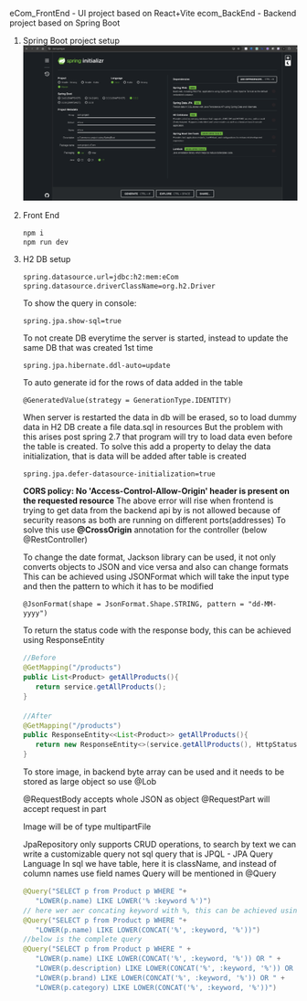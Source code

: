 eCom_FrontEnd - UI project based on React+Vite
ecom_BackEnd - Backend project based on Spring Boot


1. Spring Boot project setup
   ![Spring Initializer](image.png)

2. Front End
   ```text
   npm i
   npm run dev
   ```

3. H2 DB setup
   ```text
   spring.datasource.url=jdbc:h2:mem:eCom
   spring.datasource.driverClassName=org.h2.Driver
   ```

   To show the query in console:
   ```
   spring.jpa.show-sql=true
   ```
   
   To not create DB everytime the server is started, instead to update the same DB that was created 1st time
   ```text
   spring.jpa.hibernate.ddl-auto=update
   ```
   
   To auto generate id for the rows of data added in the table
   ```text
   @GeneratedValue(strategy = GenerationType.IDENTITY)
   ```

   When server is restarted the data in db will be erased, so to load dummy data in H2 DB create a file data.sql in resources
   But the problem with this arises post spring 2.7 that program will try to load data even before the table is created.
   To solve this add a property to delay the data initialization, that is data will be added after table is created
   ```text
   spring.jpa.defer-datasource-initialization=true
   ```
   
   **CORS policy: No 'Access-Control-Allow-Origin' header is present on the requested resource**
   The above error will rise when frontend is trying to get data from the backend api by is not allowed because of security reasons as both are running on different ports(addresses)
   To solve this use **@CrossOrigin** annotation for the controller (below @RestController)

   To change the date format, Jackson library can be used, it not only converts objects to JSON and vice versa and also can change formats
   This can be achieved using JSONFormat which will take the input type and then the pattern to which it has to be modified
   ```text
   @JsonFormat(shape = JsonFormat.Shape.STRING, pattern = "dd-MM-yyyy")
   ```
   
   To return the status code with the response body, this can be achieved using ResponseEntity
   ```java
   //Before
   @GetMapping("/products")
   public List<Product> getAllProducts(){
      return service.getAllProducts();
   }
   
   //After
   @GetMapping("/products")
   public ResponseEntity<<List<Product>> getAllProducts(){
      return new ResponseEntity<>(service.getAllProducts(), HttpStatus.OK);
   }
   ```
   
   To store image, in backend byte array can be used and it needs to be stored as large object so use @Lob
   
   @RequestBody accepts whole JSON as object
   @RequestPart will accept request in part

   Image will be of type multipartFile

   JpaRepository only supports CRUD operations, to search by text we can write a customizable query not sql query
   that is JPQL - JPA Query Language
   In sql we have table, here it is className, and instead of column names use field names
   Query will be mentioned in @Query
   ```java
   @Query("SELECT p from Product p WHERE "+
      "LOWER(p.name) LIKE LOWER('% :keyword %')")
   // here wer aer concating keyword with %, this can be achieved using concat instead of hard coding
   @Query("SELECT p from Product p WHERE "+
      "LOWER(p.name) LIKE LOWER(CONCAT('%', :keyword, '%'))")
   //below is the complete query
   @Query("SELECT p from Product p WHERE " +
      "LOWER(p.name) LIKE LOWER(CONCAT('%', :keyword, '%')) OR " +
      "LOWER(p.description) LIKE LOWER(CONCAT('%', :keyword, '%')) OR " +
      "LOWER(p.brand) LIKE LOWER(CONCAT('%', :keyword, '%')) OR " +
      "LOWER(p.category) LIKE LOWER(CONCAT('%', :keyword, '%'))")
   ```